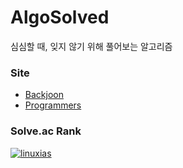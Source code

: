 # AlgoSolved

심심할 때, 잊지 않기 위해 풀어보는 알고리즘

### Site
- [Backjoon](https://www.acmicpc.net/) 
- [Programmers](https://school.programmers.co.kr/learn/challenges)


### Solve.ac Rank
[![linuxias](http://mazassumnida.wtf/api/v2/generate_badge?boj=linuxias)](https://solved.ac/linuxias)
